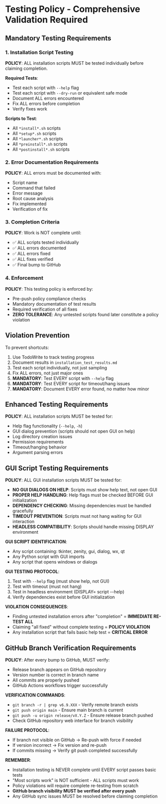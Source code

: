 # Testing Policy - Comprehensive Validation Required

## Mandatory Testing Requirements

### 1. Installation Script Testing
**POLICY**: ALL installation scripts MUST be tested individually before claiming completion.

**Required Tests**:
- Test each script with `--help` flag
- Test each script with `--dry-run` or equivalent safe mode
- Document ALL errors encountered
- Fix ALL errors before completion
- Verify fixes work

**Scripts to Test**:
- All `*install*.sh` scripts
- All `*setup*.sh` scripts  
- All `*launcher*.sh` scripts
- All `*preinstall*.sh` scripts
- All `*postinstall*.sh` scripts

### 2. Error Documentation Requirements
**POLICY**: ALL errors must be documented with:
- Script name
- Command that failed
- Error message
- Root cause analysis
- Fix implemented
- Verification of fix

### 3. Completion Criteria
**POLICY**: Work is NOT complete until:
- ✅ ALL scripts tested individually
- ✅ ALL errors documented
- ✅ ALL errors fixed
- ✅ ALL fixes verified
- ✅ Final bump to GitHub

### 4. Enforcement
**POLICY**: This testing policy is enforced by:
- Pre-push policy compliance checks
- Mandatory documentation of test results
- Required verification of all fixes
- **ZERO TOLERANCE**: Any untested scripts found later constitute a policy violation

## Violation Prevention
To prevent shortcuts:
1. Use TodoWrite to track testing progress
2. Document results in `installation_test_results.md`
3. Test each script individually, not just sampling
4. Fix ALL errors, not just major ones
5. **MANDATORY**: Test EVERY script with `--help` flag
6. **MANDATORY**: Test EVERY script for timeout/hang issues
7. **MANDATORY**: Document EVERY error found, no matter how minor

## Enhanced Testing Requirements
**POLICY**: ALL installation scripts MUST be tested for:
- Help flag functionality (`--help`, `-h`)
- GUI dialog prevention (scripts should not open GUI on help)
- Log directory creation issues
- Permission requirements
- Timeout/hanging behavior
- Argument parsing errors

## GUI Script Testing Requirements
**POLICY**: ALL GUI installation scripts MUST be tested for:
- **NO GUI DIALOGS ON HELP**: Scripts must show help text, not open GUI
- **PROPER HELP HANDLING**: Help flags must be checked BEFORE GUI initialization
- **DEPENDENCY CHECKING**: Missing dependencies must be handled gracefully
- **TIMEOUT PREVENTION**: Scripts must not hang waiting for GUI interaction
- **HEADLESS COMPATIBILITY**: Scripts should handle missing DISPLAY environment

**GUI SCRIPT IDENTIFICATION**:
- Any script containing: tkinter, zenity, gui, dialog, wx, qt
- Any Python script with GUI imports
- Any script that opens windows or dialogs

**GUI TESTING PROTOCOL**:
1. Test with `--help` flag (must show help, not GUI)
2. Test with timeout (must not hang)
3. Test in headless environment (DISPLAY= script --help)
4. Verify dependencies exist before GUI initialization

**VIOLATION CONSEQUENCES**:
- Finding untested installation errors after "completion" = **IMMEDIATE RE-TEST ALL**
- Claiming "all fixed" without complete testing = **POLICY VIOLATION**
- Any installation script that fails basic help test = **CRITICAL ERROR**

## GitHub Branch Verification Requirements
**POLICY**: After every bump to GitHub, MUST verify:
- Release branch appears on GitHub repository
- Version number is correct in branch name
- All commits are properly pushed
- GitHub Actions workflows trigger successfully

**VERIFICATION COMMANDS**:
- `git branch -r | grep v6.9.XXX` - Verify remote branch exists
- `git push origin main` - Ensure main branch is current
- `git push -u origin release/vX.Y.Z` - Ensure release branch pushed
- Check GitHub repository web interface for branch visibility

**FAILURE PROTOCOL**:
- If branch not visible on GitHub → Re-push with force if needed
- If version incorrect → Fix version and re-push
- If commits missing → Verify git push completed successfully

**REMEMBER**: 
- Installation testing is NEVER complete until EVERY script passes basic tests
- "Most scripts work" is NOT sufficient - ALL scripts must work
- Policy violations will require complete re-testing from scratch
- **GitHub branch visibility MUST be verified after every push**
- Any GitHub sync issues MUST be resolved before claiming completion